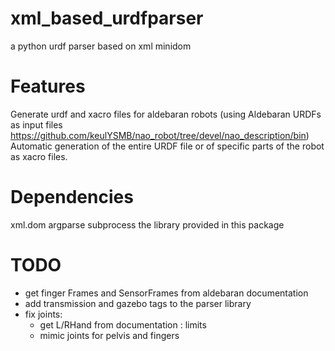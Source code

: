 xml_based_urdfparser
====================

a python urdf parser based on xml minidom


Features
========

Generate urdf and xacro files for aldebaran robots (using Aldebaran URDFs as input files https://github.com/keulYSMB/nao_robot/tree/devel/nao_description/bin)
Automatic generation of the entire URDF file or of specific parts of the robot as xacro files.

Dependencies 
============

xml.dom
argparse
subprocess
the library provided in this package

TODO
======

- get finger Frames and SensorFrames from aldebaran documentation
- add transmission and gazebo tags to the parser library
- fix joints:
    - get L/RHand from documentation : limits
    - mimic joints for pelvis and fingers
